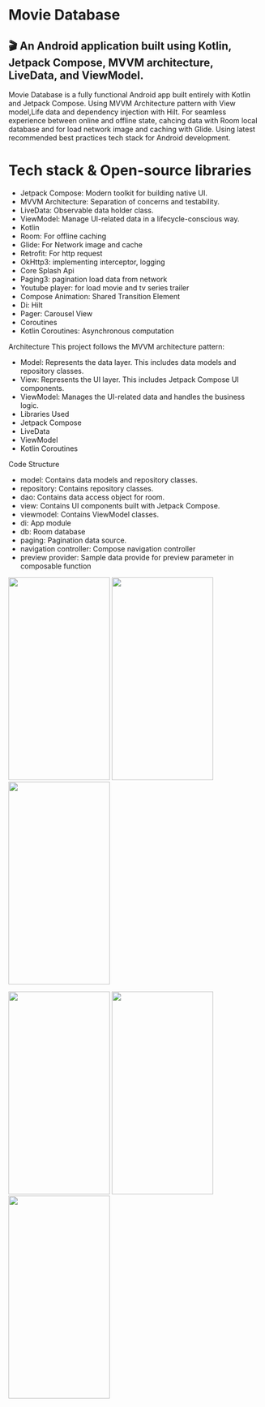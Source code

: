 # Movie Database
## 🎬 An Android application built using Kotlin, Jetpack Compose, MVVM architecture, LiveData, and ViewModel.

Movie Database is a fully functional Android app built entirely with Kotlin and Jetpack Compose. Using MVVM Architecture pattern with View model,Life data and dependency injection with Hilt. For seamless experience between online and offline state, cahcing data with Room local database and for load network image and caching with Glide. Using latest recommended best practices tech stack for Android development. 

# Tech stack & Open-source libraries
- Jetpack Compose: Modern toolkit for building native UI.
- MVVM Architecture: Separation of concerns and testability.
- LiveData: Observable data holder class.
- ViewModel: Manage UI-related data in a lifecycle-conscious way.
- Kotlin
- Room: For offline caching
- Glide: For Network image and cache
- Retrofit: For http request
- OkHttp3: implementing interceptor, logging
- Core Splash Api
- Paging3: pagination load data from network
- Youtube player: for load movie and tv series trailer
- Compose Animation: Shared Transition Element
- Di: Hilt
- Pager: Carousel View
- Coroutines
- Kotlin Coroutines: Asynchronous computation

Architecture
This project follows the MVVM architecture pattern:
- Model: Represents the data layer. This includes data models and repository classes.
- View: Represents the UI layer. This includes Jetpack Compose UI components.
- ViewModel: Manages the UI-related data and handles the business logic.
- Libraries Used
- Jetpack Compose
- LiveData
- ViewModel
- Kotlin Coroutines

Code Structure
- model: Contains data models and repository classes.
- repository: Contains repository classes.
- dao: Contains data access object for room.
- view: Contains UI components built with Jetpack Compose.
- viewmodel: Contains ViewModel classes.
- di: App module
- db: Room database
- paging: Pagination data source.
- navigation controller: Compose navigation controller
- preview provider: Sample data provide for preview parameter in composable function

<img src="https://github.com/user-attachments/assets/607409ed-3adc-48f7-878c-1646d1492156" width="200" height="400">  <img src="https://github.com/user-attachments/assets/eb320319-60dc-47e0-9af3-d9f12be4db56" width="200" height="400">  <img src="https://github.com/user-attachments/assets/fb5f8016-4070-4d15-9eaf-9567b4988470" width="200" height="400">

<img src="https://github.com/user-attachments/assets/517c2c29-7532-4b05-abb3-c59991ab833e" width="200" height="400">  <img src="https://github.com/user-attachments/assets/e9031c78-d211-40c9-b15d-e6dcc98ca0ed" width="200" height="400">  <img src="https://github.com/user-attachments/assets/9f3aa07d-5b59-466b-beab-fde898ac6e27" width="200" height="400">
